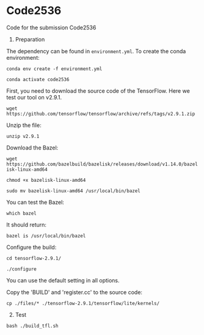 # Code2536

Code for the submission Code2536

1. Preparation

The dependency can be found in `environment.yml`. To create the conda environment:

`conda env create -f environment.yml`

`conda activate code2536`

First, you need to download the source code of the TensorFlow. Here we test our tool on v2.9.1.

`wget https://github.com/tensorflow/tensorflow/archive/refs/tags/v2.9.1.zip`

Unzip the file:

`unzip v2.9.1`

Download the Bazel:

`wget https://github.com/bazelbuild/bazelisk/releases/download/v1.14.0/bazelisk-linux-amd64`

`chmod +x bazelisk-linux-amd64`

`sudo mv bazelisk-linux-amd64 /usr/local/bin/bazel`

You can test the Bazel:

`which bazel`

It should return:

`bazel is /usr/local/bin/bazel`

Configure the build:

`cd tensorflow-2.9.1/`

`./configure`

You can use the default setting in all options.

Copy the 'BUILD' and 'register.cc' to the source code:  

`cp ./files/* ./tensorflow-2.9.1/tensorflow/lite/kernels/`

2. Test

`bash ./build_tfl.sh`
